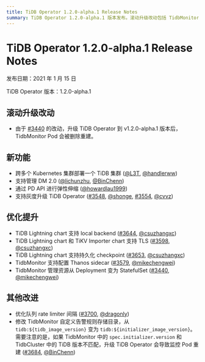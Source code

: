 ```yaml
---
title: TiDB Operator 1.2.0-alpha.1 Release Notes
summary: TiDB Operator 1.2.0-alpha.1 版本发布。滚动升级改动包括 TidbMonitor Pod 重建。新增功能包括跨多个 Kubernetes 集群部署 TiDB 集群、管理 DM 2.0、PD API 弹性伸缩、灰度升级 TiDB Operator。优化提升包括 TiDB Lightning chart 支持 local backend、TLS、持久化 checkpoint，TidbMonitor 支持配置 Thanos sidecar，管理资源从 Deployment 变为 StatefulSet。其他改进包括优化队列 rate limiter 间隔，修改 TidbMonitor 自定义告警规则存储目录。
---
```


# TiDB Operator 1.2.0-alpha.1 Release Notes

发布日期：2021 年 1 月 15 日

TiDB Operator 版本：1.2.0-alpha.1

## 滚动升级改动

- 由于 [#3440](https://github.com/pingcap/tidb-operator/pull/3440) 的改动，升级 TiDB Operator 到 v1.2.0-alpha.1 版本后，TidbMonitor Pod 会被删除重建。

## 新功能

- 跨多个 Kubernetes 集群部署一个 TiDB 集群 ([@L3T](https://github.com/L3T), [@handlerww](https://github.com/handlerww))
- 支持管理 DM 2.0 ([@lichunzhu](https://github.com/lichunzhu), [@BinChenn](https://github.com/BinChenn))
- 通过 PD API 进行弹性伸缩 ([@howardlau1999](https://github.com/howardlau1999))
- 支持灰度升级 TiDB Operator ([#3548](https://github.com/pingcap/tidb-operator/pull/3548), [@shonge](https://github.com/shonge), [#3554](https://github.com/pingcap/tidb-operator/pull/3554), [@cvvz](https://github.com/cvvz))

## 优化提升

- TiDB Lightning chart 支持 local backend ([#3644](https://github.com/pingcap/tidb-operator/pull/3644), [@csuzhangxc](https://github.com/csuzhangxc))
- TiDB Lightning chart 和 TiKV Importer chart 支持 TLS ([#3598](https://github.com/pingcap/tidb-operator/pull/3598), [@csuzhangxc](https://github.com/csuzhangxc))
- TiDB Lightning chart 支持持久化 checkpoint ([#3653](https://github.com/pingcap/tidb-operator/pull/3653), [@csuzhangxc](https://github.com/csuzhangxc))
- TidbMonitor 支持配置 Thanos sidecar ([#3579](https://github.com/pingcap/tidb-operator/pull/3579), [@mikechengwei](https://github.com/mikechengwei))
- TidbMonitor 管理资源从 Deployment 变为 StatefulSet ([#3440](https://github.com/pingcap/tidb-operator/pull/3440), [@mikechengwei](https://github.com/mikechengwei))

## 其他改进

- 优化队列 rate limiter 间隔 ([#3700](https://github.com/pingcap/tidb-operator/pull/3700), [@dragonly](https://github.com/dragonly))
- 修改 TidbMonitor 自定义告警规则存储目录，从 `tidb:${tidb_image_version}` 变为 `tidb:${initializer_image_version}`。需要注意的是，如果 TidbMonitor 中的 `spec.initializer.version` 和 TidbCluster 中的 TiDB 版本不匹配，升级 TiDB Operator 会导致监控 Pod 重建 ([#3684](https://github.com/pingcap/tidb-operator/pull/3684), [@BinChenn](https://github.com/BinChenn))
